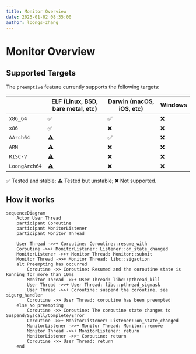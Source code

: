 ```yaml
---
title: Monitor Overview
date: 2025-01-02 08:35:00
author: loongs-zhang
---
```


# Monitor Overview

## Supported Targets

The `preemptive` feature currently supports the following targets:

|               | ELF (Linux, BSD, bare metal, etc) | Darwin (macOS, iOS, etc) | Windows |
|---------------|-----------------------------------|--------------------------|---------|
| `x86_64`      | ✅                                | ✅                       | ❌     |
| `x86`         | ✅                                | ❌                       | ❌     |
| `AArch64`     | ⚠️                                | ✅                       | ❌     |
| `ARM`         | ⚠️                                | ❌                       | ❌     |
| `RISC-V`      | ⚠️                                | ❌                       | ❌     |
| `LoongArch64` | ⚠️                                | ❌                       | ❌     |

✅ Tested and stable; ⚠️ Tested but unstable; ❌ Not supported.

## How it works

```mermaid
sequenceDiagram
    Actor User Thread
    participant Coroutine
    participant MonitorListener
    participant Monitor Thread

    User Thread ->>+ Coroutine: Coroutine::resume_with
    Coroutine ->>+ MonitorListener: Listener::on_state_changed
    MonitorListener ->>+ Monitor Thread: Monitor::submit
    Monitor Thread ->>+ Monitor Thread: libc::sigaction
    alt Preempting has occurred
        Coroutine ->> Coroutine: Resumed and the coroutine state is Running for more than 10ms
        Monitor Thread ->>+ User Thread: libc::pthread_kill
        User Thread ->>+ User Thread: libc::pthread_sigmask
        User Thread ->>+ Coroutine: suspend the coroutine, see sigurg_handler
        Coroutine ->> User Thread: coroutine has been preempted
    else No preempting
        Coroutine ->> Coroutine: The coroutine state changes to Suspend/Syscall/Complete/Error
        Coroutine ->>+ MonitorListener: Listener::on_state_changed
        MonitorListener ->>+ Monitor Thread: Monitor::remove
        Monitor Thread ->>+ MonitorListener: return
        MonitorListener ->>+ Coroutine: return
        Coroutine ->> User Thread: return
    end
```
